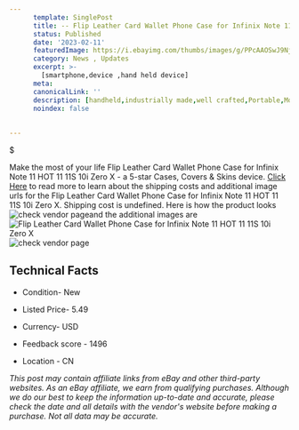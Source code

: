 ```yaml
---
      template: SinglePost
      title: -- Flip Leather Card Wallet Phone Case for Infinix Note 11 HOT 11 11S 10i Zero X
      status: Published
      date: '2023-02-11'
      featuredImage: https://i.ebayimg.com/thumbs/images/g/PPcAAOSwJ9Nj4ew6/s-l225.jpg
      category: News , Updates
      excerpt: >-
        [smartphone,device ,hand held device]
      meta:
      canonicalLink: ''
      description: [handheld,industrially made,well crafted,Portable,Mobile,Compact,Convenient,Lightweight,Maneuverable,Man-portable,Miniature,Carriable,Hand-held,Light,Holdable,Transportable,Mobile device,Pocket-sized,On-the-go,Wireless,Cordless,Compact size,Convenient size, smartphone,device ,hand held device]
      noindex: false
      
        
---
```

$

Make the most of your life Flip Leather Card Wallet Phone Case for Infinix Note 11 HOT 11 11S 10i Zero X - a 5-star Cases, Covers & Skins device. [Click Here](https://www.ebay.com/itm/325526381749?hash=item4bcae264b5%3Ag%3APPcAAOSwJ9Nj4ew6&mkevt=1&mkcid=1&mkrid=711-53200-19255-0&campid=%253CePNCampaignId%253E&customid=%253CreferenceId%253E&toolid=10049) to read more to learn about the shipping costs and additional image urls for the Flip Leather Card Wallet Phone Case for Infinix Note 11 HOT 11 11S 10i Zero X. Shipping cost is undefined. Here is how the product looks ![check vendor page](https://i.ebayimg.com/thumbs/images/g/PPcAAOSwJ9Nj4ew6/s-l225.jpg)and the additional images are![Flip Leather Card Wallet Phone Case for Infinix Note 11 HOT 11 11S 10i Zero X](https://i.ebayimg.com/images/g/PPcAAOSwJ9Nj4ew6/s-l1600.jpg)![check vendor page](https://origin-galleryplus.ebayimg.com/ws/web/325526381749_2_0_1/225x225.jpg,https://origin-galleryplus.ebayimg.com/ws/web/325526381749_3_0_1/225x225.jpg,https://origin-galleryplus.ebayimg.com/ws/web/325526381749_4_0_1/225x225.jpg,https://origin-galleryplus.ebayimg.com/ws/web/325526381749_5_0_1/225x225.jpg,https://origin-galleryplus.ebayimg.com/ws/web/325526381749_6_0_1/225x225.jpg,https://origin-galleryplus.ebayimg.com/ws/web/325526381749_7_0_1/225x225.jpg,https://origin-galleryplus.ebayimg.com/ws/web/325526381749_8_0_1/225x225.jpg,https://origin-galleryplus.ebayimg.com/ws/web/325526381749_9_0_1/225x225.jpg,https://origin-galleryplus.ebayimg.com/ws/web/325526381749_10_0_1/225x225.jpg,https://origin-galleryplus.ebayimg.com/ws/web/325526381749_11_0_1/225x225.jpg,https://origin-galleryplus.ebayimg.com/ws/web/325526381749_12_0_1/225x225.jpg)



 ## Technical Facts 



     
      

 - Condition- New 


      

 - Listed Price- 5.49 


      

 - Currency- USD 


      

 - Feedback score - 1496 


      

 - Location - CN 


      
      

 *_This post may contain affiliate links from eBay and other third-party websites. As an eBay affiliate, we earn from qualifying purchases. Although we do our best to keep the information up-to-date and accurate, please check the date and all details with the vendor's website before making a purchase. Not all data may be accurate._*






